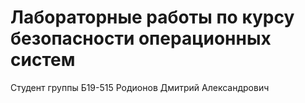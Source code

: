 # Лабораторные работы по курсу безопасности операционных систем

Студент группы Б19-515 Родионов Дмитрий Александрович